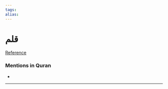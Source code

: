```yaml
---
tags: 
alias: 
---
```


# قلم

[Reference](https://corpus.quran.com/concept.jsp?id=pen)

### Mentions in Quran
- 

---

